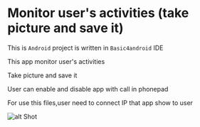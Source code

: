# Monitor user's activities (take picture and save it)

This is `Android` project is written in `Basic4android` IDE

This app monitor user's activities

Take picture and save it

User can enable and disable app with call in phonepad

For use this files,user need to connect IP that app show to user

![alt Shot](https://github.com/programmer-freelancer/b4a-fozolgir/blob/master/fozolyab.png)

